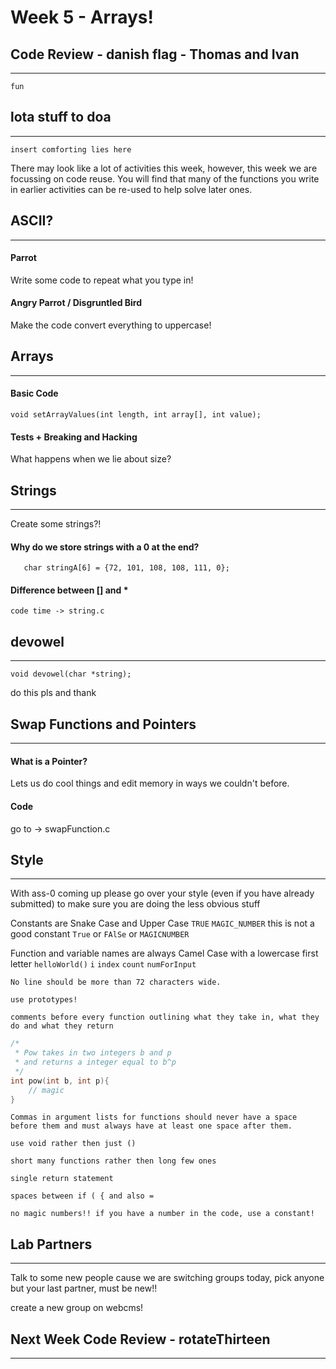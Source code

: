 # Week 5 - Arrays!

## Code Review - danish flag - Thomas and Ivan
---

`fun`

## lota stuff to doa
---

`insert comforting lies here`

There may look like a lot of activities this week, however, this week we are focussing on code reuse. You will find that many of the functions you write in earlier activities can be re-used to help solve later ones.

## ASCII?
---

#### Parrot

Write some code to repeat what you type in!

#### Angry Parrot / Disgruntled Bird

Make the code convert everything to uppercase!

## Arrays
---

#### Basic Code

`void setArrayValues(int length, int array[], int value);`

#### Tests + Breaking and Hacking

What happens when we lie about size?

## Strings
---

Create some strings?!

#### Why do we store strings with a 0 at the end?

`   char stringA[6] = {72, 101, 108, 108, 111, 0};`

#### Difference between [] and * 

`code time -> string.c`

## devowel
---

`void devowel(char *string);`

do this pls and thank

## Swap Functions and Pointers
---

#### What is a Pointer?
Lets us do cool things and edit memory in ways we couldn't before. 

#### Code

go to -> swapFunction.c

## Style
---

With ass-0 coming up please go over your style (even if you have already submitted) to make sure you are doing the less obvious stuff

Constants are Snake Case and Upper Case `TRUE` `MAGIC_NUMBER`
this is not a good constant `True` or `FAlSe` or `MAGICNUMBER`

Function and variable names are always Camel Case with a lowercase first letter `helloWorld()` `i` `index` `count` `numForInput`

`No line should be more than 72 characters wide.`

`use prototypes!`

`comments before every function outlining what they take in, what they do and what they return`

```c
/*
 * Pow takes in two integers b and p
 * and returns a integer equal to b^p
 */
int pow(int b, int p){
    // magic
}
```

`Commas in argument lists for functions should never have a space before them and must always have at least one space after them.`

`use void rather then just ()`

`short many functions rather then long few ones`

`single return statement`

`spaces between if ( { and also =`

`no magic numbers!! if you have a number in the code, use a constant!`


## Lab Partners
---

Talk to some new people cause we are switching groups today, pick anyone but your last partner, must be new!!

create a new group on webcms!

## Next Week Code Review - rotateThirteen
---


